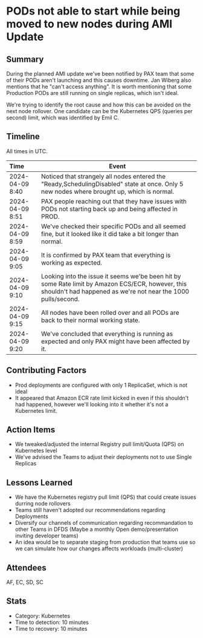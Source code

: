 # PODs not able to start while being moved to new nodes during AMI Update

## Summary
During the planned AMI update we've been notified by PAX team that some of their PODs aren't launching and this causes downtime. Jan Wiberg also mentions that he "can't access anything". It is worth mentioning that some Production PODs are still running on single replicas, which isn't ideal.

We're trying to identify the root cause and how this can be avoided on the next node rollover. One candidate can be the Kubernetes QPS (queries per second) limit, which was identified by Emil C.

## Timeline

All times in UTC.

| Time             | Event                                                                                                                        |
| :--------------- | ---------------------------------------------------------------------------------------------------------------------------- |
| 2024-04-09 8:40 | Noticed that strangely all nodes entered the "Ready,SchedulingDisabled" state at once. Only 5 new nodes where brought up, which is normal.                                                         |
| 2024-04-09 8:51 | PAX people reaching out that they have issues with PODs not starting back up and being affected in PROD.                                                     
| 2024-04-09 8:59 | We've checked their specific PODs and all seemed fine, but it looked like it did take a bit longer than normal. 
| 2024-04-09 9:05 | It is confirmed by PAX team that everything is working as expected.
| 2024-04-09 9:10 | Looking into the issue it seems we'be been hit by some Rate limit by Amazon ECS/ECR, however, this shouldn't had happened as we're not near the 1000 pulls/second.
| 2024-04-09 9:15 | All nodes have been rolled over and all PODs are back to their normal working state.
| 2024-04-09 9:20 | We've concluded that everything is running as expected and only PAX might have been affected by it.


## Contributing Factors

- Prod deployments are configured with only 1 ReplicaSet, which is not ideal
- It appeared that Amazon ECR rate limit kicked in even if this shouldn't had happened, however we'll looking into it whether it's not a Kubernetes limit.

## Action Items
- We tweaked/adjusted the internal Registry pull limit/Quota (QPS) on Kubernetes level
- We've advised the Teams to adjust their deployments not to use Single Replicas

## Lessons Learned
- We have the Kubernetes registry pull limit (QPS) that could create issues durring node rollovers
- Teams still haven't adopted our recommendations regarding Deployments
- Diversify our channels of communication regarding recommandation to other Teams in DFDS (Maybe a monthly Open demo/presentation inviting developer teams)
- An idea would be to separate staging from production that teams use so we can simulate how our changes affects workloads (multi-cluster)

## Attendees
AF, EC, SD, SC
## Stats
- Category: Kubernetes
- Time to detection: 10 minutes
- Time to recovery: 10 minutes
